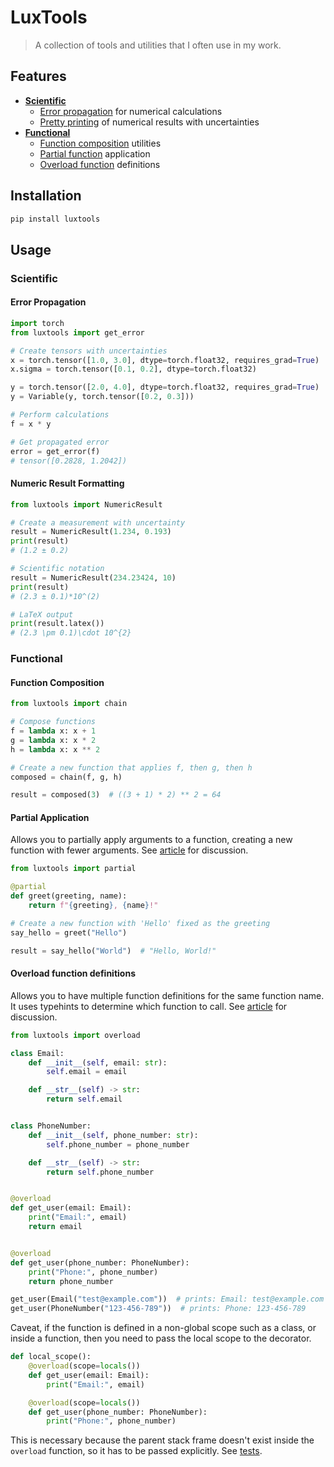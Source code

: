 # LuxTools
> A collection of tools and utilities that I often use in my work.

## Features

- **[Scientific](#scientific)**
  - [Error propagation](#error-propagation) for numerical calculations
  - [Pretty printing](#numeric-result-formatting) of numerical results with uncertainties
- **[Functional](#functional)**
  - [Function composition](#function-composition) utilities
  - [Partial function](#partial-application) application
  - [Overload function](#overload-function-definitions) definitions

## Installation

```bash
pip install luxtools
```

## Usage

### Scientific

#### Error Propagation

```python
import torch
from luxtools import get_error

# Create tensors with uncertainties
x = torch.tensor([1.0, 3.0], dtype=torch.float32, requires_grad=True)
x.sigma = torch.tensor([0.1, 0.2], dtype=torch.float32)

y = torch.tensor([2.0, 4.0], dtype=torch.float32, requires_grad=True)
y = Variable(y, torch.tensor([0.2, 0.3]))

# Perform calculations
f = x * y

# Get propagated error
error = get_error(f)
# tensor([0.2828, 1.2042])
```

#### Numeric Result Formatting

```python
from luxtools import NumericResult

# Create a measurement with uncertainty
result = NumericResult(1.234, 0.193)
print(result)
# (1.2 ± 0.2)

# Scientific notation
result = NumericResult(234.23424, 10)
print(result)
# (2.3 ± 0.1)*10^(2)

# LaTeX output
print(result.latex())
# (2.3 \pm 0.1)\cdot 10^{2}
```

### Functional

#### Function Composition

```python
from luxtools import chain

# Compose functions
f = lambda x: x + 1
g = lambda x: x * 2
h = lambda x: x ** 2

# Create a new function that applies f, then g, then h
composed = chain(f, g, h)

result = composed(3)  # ((3 + 1) * 2) ** 2 = 64
```

#### Partial Application
Allows you to partially apply arguments to a function, creating a new function with fewer arguments. See [article](https://lunalux.io/functional-programming-in-python/better-currying-in-python/) for discussion.

```python
from luxtools import partial

@partial
def greet(greeting, name):
    return f"{greeting}, {name}!"

# Create a new function with 'Hello' fixed as the greeting
say_hello = greet("Hello")

result = say_hello("World")  # "Hello, World!"
```

#### Overload function definitions

Allows you to have multiple function definitions for the same function name. 
It uses typehints to determine which function to call. See [article](https://lunalux.io/functional-programming-in-python/overloading-functions-in-python/) for discussion.

```python
from luxtools import overload

class Email:
    def __init__(self, email: str):
        self.email = email

    def __str__(self) -> str:
        return self.email


class PhoneNumber:
    def __init__(self, phone_number: str):
        self.phone_number = phone_number

    def __str__(self) -> str:
        return self.phone_number


@overload
def get_user(email: Email):
    print("Email:", email)
    return email


@overload
def get_user(phone_number: PhoneNumber):
    print("Phone:", phone_number)
    return phone_number

get_user(Email("test@example.com"))  # prints: Email: test@example.com
get_user(PhoneNumber("123-456-789"))  # prints: Phone: 123-456-789
```

Caveat, if the function is defined in a non-global scope such as a class, or inside a function, then you need to pass the local scope to the decorator. 

```python
def local_scope():
    @overload(scope=locals())
    def get_user(email: Email):
        print("Email:", email)

    @overload(scope=locals())
    def get_user(phone_number: PhoneNumber):
        print("Phone:", phone_number)
```

This is necessary because the parent stack frame doesn't exist inside the `overload` function, so it has to be passed explicitly. See [tests](test/functional/test_overload.py).